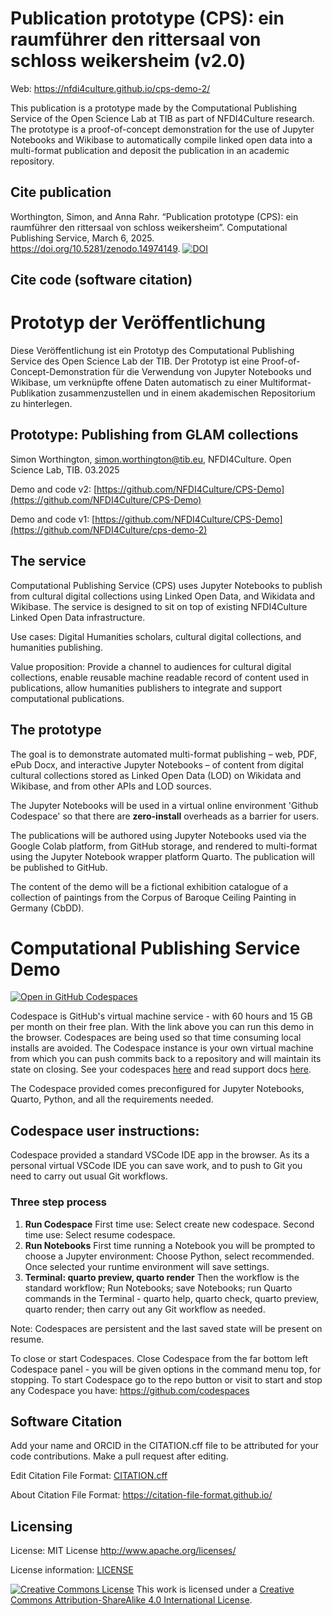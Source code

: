 # Publication prototype (CPS): ein raumführer den rittersaal von schloss weikersheim (v2.0)

Web: https://nfdi4culture.github.io/cps-demo-2/

This publication is a prototype made by the Computational Publishing Service of the Open Science Lab at TIB as part of  NFDI4Culture research. The prototype is a proof-of-concept demonstration for the use of Jupyter Notebooks and Wikibase to automatically compile linked open data into a multi-format publication and deposit the publication in an academic repository.

## Cite publication

Worthington, Simon, and Anna Rahr. “Publication prototype (CPS): ein raumführer den rittersaal von schloss weikersheim”. Computational Publishing Service, March 6, 2025. https://doi.org/10.5281/zenodo.14974149. [![DOI](https://zenodo.org/badge/DOI/10.5281/zenodo.14974149.svg)](https://doi.org/10.5281/zenodo.14974149)

## Cite code (software citation)


 
# Prototyp der Veröffentlichung

Diese Veröffentlichung ist ein Prototyp des Computational Publishing Service des Open Science Lab der TIB. Der Prototyp ist eine Proof-of-Concept-Demonstration für die Verwendung von Jupyter Notebooks und Wikibase, um verknüpfte offene Daten automatisch zu einer Multiformat-Publikation zusammenzustellen und in einem akademischen Repositorium zu hinterlegen.

## Prototype: Publishing from GLAM collections

Simon Worthington, [simon.worthington@tib.eu](mailto:simon.worthington@tib.eu), NFDI4Culture. Open Science Lab, TIB. 03.2025

Demo and code v2: [https://github.com/NFDI4Culture/CPS-Demo](https://github.com/NFDI4Culture/CPS-Demo)

Demo and code v1: [https://github.com/NFDI4Culture/CPS-Demo](https://github.com/NFDI4Culture/cps-demo-2)

## The service

Computational Publishing Service (CPS) uses Jupyter Notebooks to publish from cultural digital collections using Linked Open Data, and Wikidata and Wikibase. The service is designed to sit on top of existing NFDI4Culture Linked Open Data infrastructure.

Use cases: Digital Humanities scholars, cultural digital collections, and humanities publishing.

Value proposition: Provide a channel to audiences for cultural digital collections, enable reusable machine readable record of content used in publications, allow humanities publishers to integrate and support computational publications.

## The prototype

The goal is to demonstrate automated multi-format publishing – web, PDF, ePub Docx, and  interactive Jupyter Notebooks – of content from digital cultural collections stored as Linked Open Data (LOD) on Wikidata and Wikibase, and from other APIs and LOD sources.

The Jupyter Notebooks will be used in a virtual online environment 'Github Codespace' so that there are __zero-install__ overheads as a barrier for users.

The publications will be authored using Jupyter Notebooks used via the Google Colab platform, from GitHub storage, and rendered to multi-format using the Jupyter Notebook wrapper platform Quarto. The publication will be published to GitHub.

The content of the demo will be a fictional exhibition catalogue of a collection of paintings from the Corpus of Baroque Ceiling Painting in Germany (CbDD).

# Computational Publishing Service Demo

[![Open in GitHub Codespaces](https://github.com/codespaces/badge.svg)](https://github.com/codespaces/)

Codespace is GitHub's virtual machine service - with 60 hours and 15 GB per month on their free plan. With the link above you can run this demo in the browser. Codespaces are being used so that time consuming local installs are avoided. The Codespace instance is your own virtual machine from which you can push commits back to a repository and will maintain its state on closing. See your codespaces [here](https://github.com/codespaces) and read support docs [here](https://docs.github.com/en/codespaces).

The Codespace provided comes preconfigured for Jupyter Notebooks, Quarto, Python, and all the requirements needed.

## Codespace user instructions:

Codespace provided a standard VSCode IDE app in the browser. As its a personal virtual VSCode IDE you can save work, and to push to Git you need to carry out usual Git workflows.

### Three step process

1. **Run Codespace** First time use: Select create new codespace. Second time use: Select resume codespace.
2. **Run Notebooks** First time running a Notebook you will be prompted to choose a Jupyter environment: Choose Python, select recommended. Once selected your runtime environment will save settings.
3. **Terminal: quarto preview, quarto render** Then the workflow is the standard workflow; Run Notebooks; save Notebooks; run Quarto commands in the Terminal - quarto help, quarto check, quarto preview, quarto render; then carry out any Git workflow as needed.

Note: Codespaces are persistent and the last saved state will be present on resume.

To close or start Codespaces. Close Codespace from the far bottom left Codespace panel - you will be given options in the command menu top, for stopping. To start Codespace go to the repo button or visit to start and stop any Codespace you have: https://github.com/codespaces

## Software Citation

Add your name and ORCID in the CITATION.cff file to be attributed for your code contributions. Make a pull request after editing.

Edit Citation File Format: [CITATION.cff](CITATION.cff)

About Citation File Format: https://citation-file-format.github.io/

## Licensing

License: MIT License http://www.apache.org/licenses/

License information: [LICENSE](LICENSE)

<a rel="license" href="http://creativecommons.org/licenses/by-sa/4.0/"><img alt="Creative Commons License" style="border-width:0" src="https://i.creativecommons.org/l/by-sa/4.0/88x31.png" /></a> This work is licensed under a <a rel="license" href="http://creativecommons.org/licenses/by-sa/4.0/">Creative Commons Attribution-ShareAlike 4.0 International License</a>.
